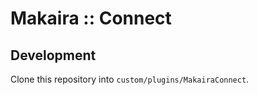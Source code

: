 # Makaira :: Connect #

## Development ##
Clone this repository into `custom/plugins/MakairaConnect`.
